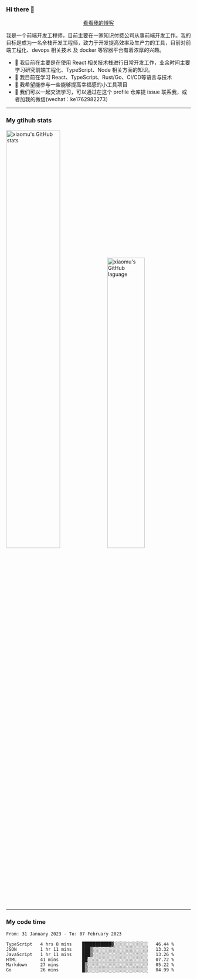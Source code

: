 ### Hi there 👋

<p align="center">
  <a href="https://blog.realjacket.site/">看看我的博客</a>
</p>

我是一个前端开发工程师，目前主要在一家知识付费公司从事前端开发工作。我的目标是成为一名全栈开发工程师，致力于开发提高效率及生产力的工具，目前对前端工程化、devops 相关技术 及 docker 等容器平台有着浓厚的兴趣。

- 🔭 我目前在主要是在使用 React 相关技术栈进行日常开发工作，业余时间主要学习研究前端工程化、TypeScript、Node 相关方面的知识。
- 🌱 我目前在学习 React、TypeScript、Rust/Go、CI/CD等语言与技术
- 👯 我希望能参与一些能够提高幸福感的小工具项目
- 💬 我们可以一起交流学习，可以通过在这个 profile 仓库提 issue 联系我，或者加我的微信(wechat：ke1762982273）

***

### My gtihub stats

<a><img src="https://github-readme-stats.vercel.app/api?username=real-jacket" title="xiaomu's GitHub stats" alt="xiaomu's GitHub stats" style="width:54%;"/></a>
<a><img src="https://github-readme-stats.vercel.app/api/top-langs/?username=real-jacket&layout=compact" title="xiaomu's GitHub laguage" alt="xiaomu's GitHub laguage" style="width:45%;"/><a/>

***

### My code time

<!--START_SECTION:waka-->

```text
From: 31 January 2023 - To: 07 February 2023

TypeScript   4 hrs 8 mins    ███████████▓░░░░░░░░░░░░░   46.44 %
JSON         1 hr 11 mins    ███▒░░░░░░░░░░░░░░░░░░░░░   13.32 %
JavaScript   1 hr 11 mins    ███▒░░░░░░░░░░░░░░░░░░░░░   13.26 %
HTML         41 mins         ██░░░░░░░░░░░░░░░░░░░░░░░   07.72 %
Markdown     27 mins         █▒░░░░░░░░░░░░░░░░░░░░░░░   05.22 %
Go           26 mins         █▒░░░░░░░░░░░░░░░░░░░░░░░   04.99 %
```

<!--END_SECTION:waka-->
